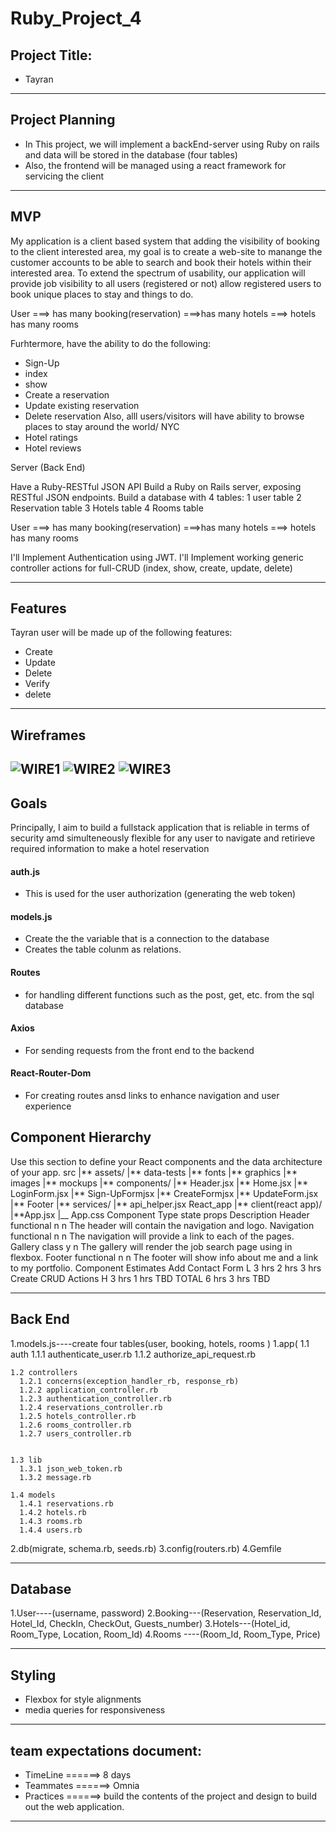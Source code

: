 # Ruby_Project_4


## Project Title:

- Tayran 

---


## Project Planning

- In This project, we will implement a backEnd-server using Ruby on rails and data will be stored in the database (four tables)
- Also, the frontend will be managed using a react framework for servicing the client

---

## MVP

My application is a client based system that adding the visibility of booking to the client interested area, my goal is to create a web-site to manange the customer accounts to be able to search and book their hotels within their interested area.
To extend the spectrum of usability, our application will provide job visibility to all users (registered or not) 
allow registered users to book unique places to stay and things to do. 


User ===> has many booking(reservation) ===>has many hotels ===> hotels has many rooms


Furhtermore,  have the ability to do the following:

- Sign-Up
- index
- show
- Create a reservation
- Update existing reservation
- Delete reservation
  Also, alll users/visitors will have ability to browse places to stay around the world/ NYC
- Hotel ratings
- Hotel reviews


Server (Back End)

Have a Ruby-RESTful JSON API
Build a Ruby on Rails server, exposing RESTful JSON endpoints.
Build a database with 4 tables:
1 user table
2 Reservation table
3 Hotels table
4 Rooms table

User ===> has many booking(reservation) ===>has many hotels ===> hotels has many rooms

I'll Implement Authentication using JWT.
I'll Implement working generic controller actions for full-CRUD 
(index, show, create, update, delete) 

---

## Features

Tayran user will be made up of the following features:

- Create
- Update
- Delete
- Verify
- delete

---

## Wireframes

![WIRE1](https://i.imgur.com/YSeDpcE.jpg)
![WIRE2](https://i.imgur.com/DBrbXkS.jpg)
![WIRE3](https://i.imgur.com/Bti8bx3.jpg)
---

## Goals

Principally, I aim to build a fullstack application that is reliable in terms of security amd simulteneously flexible for any user to navigate and retirieve required information to make a hotel reservation



#### auth.js

- This is used for the user authorization (generating the web token)

#### models.js

- Create the the variable that is a connection to the database
- Creates the table colunm as relations.

#### Routes

- for handling different functions such as the post, get, etc. from the sql database

#### Axios

- For sending requests from the front end to the backend

#### React-Router-Dom

- For creating routes ansd links to enhance navigation and user experience


## Component Hierarchy

Use this section to define your React components and the data architecture of your app.
src
|** assets/
|** data-tests
|** fonts
|** graphics
|** images
|** mockups
|** components/
|** Header.jsx
|** Home.jsx
|** LoginForm.jsx
|** Sign-UpFormjsx
|** CreateFormjsx
|** UpdateForm.jsx
|** Footer
|** services/
|** api_helper.jsx
React_app
|** client(react app)/
|**App.jsx
|\_\_ App.css
Component Type state props Description
Header functional n n The header will contain the navigation and logo.
Navigation functional n n The navigation will provide a link to each of the pages.
Gallery class y n The gallery will render the job search page using in flexbox.
Footer functional n n The footer will show info about me and a link to my portfolio.
Component Estimates
Add Contact Form L 3 hrs 2 hrs 3 hrs
Create CRUD Actions H 3 hrs 1 hrs TBD
TOTAL 6 hrs 3 hrs TBD

---

## Back End

1.models.js----create four tables(user, booking, hotels, rooms )
1.app(
    1.1 auth
      1.1.1 authenticate_user.rb
      1.1.2 authorize_api_request.rb

    1.2 controllers
      1.2.1 concerns(exception_handler_rb, response_rb)
      1.2.2 application_controller.rb
      1.2.3 authentication_controller.rb
      1.2.4 reservations_controller.rb 
      1.2.5 hotels_controller.rb 
      1.2.6 rooms_controller.rb 
      1.2.7 users_controller.rb 


    1.3 lib
      1.3.1 json_web_token.rb 
      1.3.2 message.rb 

    1.4 models
      1.4.1 reservations.rb 
      1.4.2 hotels.rb 
      1.4.3 rooms.rb 
      1.4.4 users.rb 

2.db(migrate, schema.rb, seeds.rb)
3.config(routers.rb)
4.Gemfile

---

## Database

1.User----(username, password)
2.Booking---(Reservation, Reservation_Id, Hotel_Id, CheckIn, CheckOut, Guests_number)
3.Hotels---(Hotel_id, Room_Type, Location, Room_Id)
4.Rooms ----(Room_Id, Room_Type, Price)

---

## Styling

- Flexbox for style alignments
- media queries for responsiveness

---

## team expectations document:

- TimeLine ======> 8 days
- Teammates ======> Omnia
- Practices ======> build the contents of the project and design to build out the web application.

---
